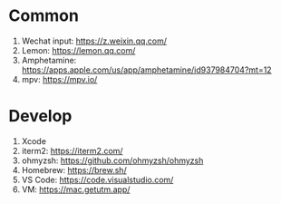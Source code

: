 # Common
1. Wechat input: https://z.weixin.qq.com/
2. Lemon: https://lemon.qq.com/
3. Amphetamine: https://apps.apple.com/us/app/amphetamine/id937984704?mt=12
4. mpv: https://mpv.io/

# Develop
1. Xcode
2. iterm2: https://iterm2.com/
3. ohmyzsh: https://github.com/ohmyzsh/ohmyzsh
5. Homebrew: https://brew.sh/
6. VS Code: https://code.visualstudio.com/
7. VM: https://mac.getutm.app/
